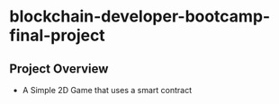 # blockchain-developer-bootcamp-final-project

## Project Overview
- A Simple 2D Game that uses a smart contract 
